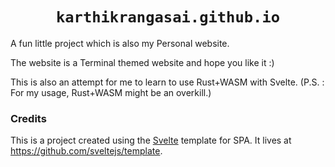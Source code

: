 <div align="center">

  <h1><code>karthikrangasai.github.io</code></h1>

</div>

A fun little project which is also my Personal website.

The website is a Terminal themed website and hope you like it :)



This is also an attempt for me to learn to use Rust+WASM with Svelte. (P.S. : For my usage, Rust+WASM might be an overkill.)

### Credits

This is a project created using the [Svelte](https://svelte.dev) template for SPA. It lives at https://github.com/sveltejs/template.